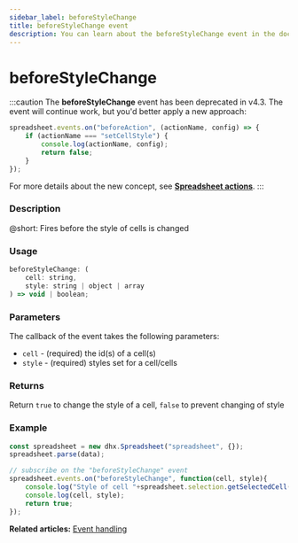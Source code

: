 ```yaml
---
sidebar_label: beforeStyleChange
title: beforeStyleChange event
description: You can learn about the beforeStyleChange event in the documentation of the DHTMLX JavaScript Spreadsheet library. Browse developer guides and API reference, try out code examples and live demos, and download a free 30-day evaluation version of DHTMLX Spreadsheet.
---
```


# beforeStyleChange

:::caution
The **beforeStyleChange** event has been deprecated in v4.3. The event will continue work, but you'd better apply a new approach:

~~~js
spreadsheet.events.on("beforeAction", (actionName, config) => {
    if (actionName === "setCellStyle") {
        console.log(actionName, config);
        return false;
    }
});
~~~

For more details about the new concept, see **[Spreadsheet actions](api/overview/actions_overview.md)**. 
:::

### Description

@short: Fires before the style of cells is changed

### Usage

~~~jsx
beforeStyleChange: (
	cell: string, 
	style: string | object | array 
) => void | boolean;
~~~

### Parameters

The callback of the event takes the following parameters:

- `cell` - (required) the id(s) of a cell(s)
- `style` - (required) styles set for a cell/cells

### Returns

Return `true` to change the style of a cell, `false` to prevent changing of style

### Example

~~~jsx {5-9}
const spreadsheet = new dhx.Spreadsheet("spreadsheet", {});
spreadsheet.parse(data);

// subscribe on the "beforeStyleChange" event
spreadsheet.events.on("beforeStyleChange", function(cell, style){
	console.log("Style of cell "+spreadsheet.selection.getSelectedCell()+" will change");
	console.log(cell, style);
	return true;
});
~~~

**Related articles:** [Event handling](handling_events.md)